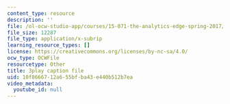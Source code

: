 ```yaml
---
content_type: resource
description: ''
file: /ol-ocw-studio-app/courses/15-071-the-analytics-edge-spring-2017/10f8666712a655bfba43e440b512b7ea_fEXkGiLYDug.vtt
file_size: 12287
file_type: application/x-subrip
learning_resource_types: []
license: https://creativecommons.org/licenses/by-nc-sa/4.0/
ocw_type: OCWFile
resourcetype: Other
title: 3play caption file
uid: 10f86667-12a6-55bf-ba43-e440b512b7ea
video_metadata:
  youtube_id: null
---
```

